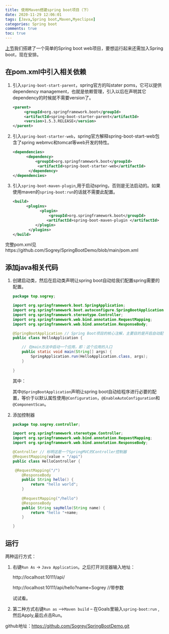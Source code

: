 ```yaml
---
title: 使用Maven搭建spring boot项目（下）
date: 2020-11-29 12:06:01
tags: [Java,Spring boot,Maven,Myeclipse]
categories: Spring boot
comments: true
toc: true
---
```


[上节](/article/使用Maven搭建spring-boot项目/)我们搭建了一个简单的Spring boot web项目，要想运行起来还需加入Spring boot，现在安排。

<!--more-->

## 在pom.xml中引入相关依赖

1. 引入`spring-boot-start-parent`，spring官方的叫stater poms，它可以提供dependency management，也就是依赖管理，引入以后在声明其它dependency的时候就不需要version了。

   ```xml
   <parent>  
        <groupId>org.springframework.boot</groupId>  
        <artifactId>spring-boot-starter-parent</artifactId>  
        <version>1.5.3.RELEASE</version>  
   </parent>
   ```

2. 引入`spring-boot-starter-web`，spring官方解释spring-boot-start-web包含了spring webmvc和tomcat等web开发的特性。

   ``` xml
   <dependencies>  
         <dependency>  
             <groupId>org.springframework.boot</groupId>  
              <artifactId>spring-boot-starter-web</artifactId>  
          </dependency>  
   </dependencies> 
   ```

3. 引入`spring-boot-maven-plugin`,用于启动spring，否则是无法启动的。如果使用maven的`spring-boot:run`的话就不需要此配置。

   ``` xml
   <build>  
         <plugins>  
               <plugin>  
                   <groupId>org.springframework.boot</groupId>  
                  <artifactId>spring-boot-maven-plugin </artifactId>  
             </plugin>  
          </plugins>  
   </build>
   ```

完整pom.xml见https://github.com/Sogrey/SpringBootDemo/blob/main/pom.xml

## 添加java相关代码

1. 创建启动类，然后在启动类声明让spring boot自动给我们配置spring需要的配置。

   ``` java
   package top.sogrey;
   
   import org.springframework.boot.SpringApplication;
   import org.springframework.boot.autoconfigure.SpringBootApplication;
   import org.springframework.stereotype.Controller;
   import org.springframework.web.bind.annotation.RequestMapping;
   import org.springframework.web.bind.annotation.ResponseBody;
   
   @SpringBootApplication // Spring Boot项目的核心注解，主要目的是开启自动配置
   public class HelloApplication {   
   
       // 在main方法中启动一个应用，即：这个应用的入口
       public static void main(String[] args) {
           SpringApplication.run(HelloApplication.class, args);
       }
       
   }
   ```

   其中：

   其中`@SpringBootApplication`声明让spring boot自动给程序进行必要的配置，等价于以默认属性使用`@Configuration`，`@EnableAutoConfiguration`和`@ComponentScan`。

2. 添加控制器

   ``` java
   package top.sogrey.controller;
   
   import org.springframework.stereotype.Controller;
   import org.springframework.web.bind.annotation.RequestMapping;
   import org.springframework.web.bind.annotation.ResponseBody;
   
   @Controller // 标明这是一个SpringMVC的Controller控制器
   @RequestMapping(value = "/api")
   public class HelloController {
   
   	@RequestMapping("/")
       @ResponseBody
       public String hello() {
           return "hello world";
       }
       
       @RequestMapping("/hello")
       @ResponseBody
       public String sayHello(String name) {
           return "hello "+name;
       }
   
   }
   ```

## 运行

两种运行方式：

1. 右键`Run As` -> `Java Application`。之后打开浏览器输入地址：

   http://localhost:10111/api/

   http://localhost:10111/api/hello?name=Sogrey  //带参数

   试试看。

1. 第二种方式右键`Run as` –>`Maven build` – 在Goals里输入`spring-boot:run` ,然后Apply,最后点击Run。

github地址：https://github.com/Sogrey/SpringBootDemo.git